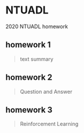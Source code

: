 # NTUADL
2020 NTUADL homework
## homework 1
> text summary
## homework 2
> Question and Answer
## homework 3
> Reinforcement Learning
